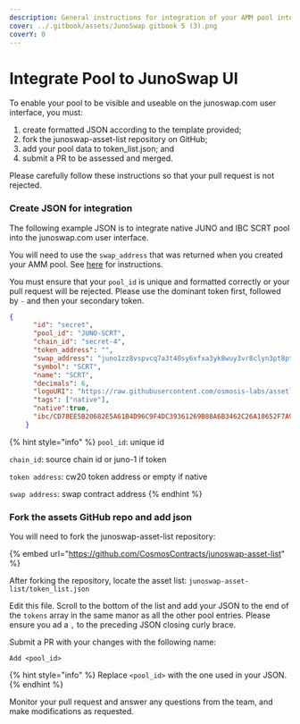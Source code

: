 ```yaml
---
description: General instructions for integration of your AMM pool into the JunoSwap.com UI
cover: ../.gitbook/assets/JunoSwap gitbook 5 (3).png
coverY: 0
---
```


# Integrate Pool to JunoSwap UI

To enable your pool to be visible and useable on the junoswap.com user interface, you must:

1. create formatted JSON according to the template provided;
2. fork the junoswap-asset-list repository on GitHub;
3. add your pool data to token\_list.json; and
4. submit a PR to be assessed and merged.

Please carefully follow these instructions so that your pull request is not rejected.

### Create JSON for integration

The following example JSON is to integrate native JUNO and IBC SCRT pool into the junoswap.com user interface.

You will need to use the `swap_address` that was returned when you created your AMM pool. See [here](create-an-amm-pool.md) for instructions.

You must ensure that your `pool_id` is unique and formatted correctly or your pull request will be rejected. Please use the dominant token first, followed by `-` and then your secondary token.

```json
{
      "id": "secret",
      "pool_id": "JUNO-SCRT",
      "chain_id": "secret-4",
      "token_address": "",
      "swap_address": "juno1zz8vspvcq7a3t40sy6xfxa3yk8wuy3vr8clyn3pt8pthpucnvpyqes54md",
      "symbol": "SCRT",
      "name": "SCRT",
      "decimals": 6,
      "logoURI": "https://raw.githubusercontent.com/osmosis-labs/assetlists/main/images/scrt.png",
      "tags": ["native"],
      "native":true,
      "ibc/CD78EE5B20682E5A61B4D96C9F4DC39361269B88A6B3462C26A18652F7A90A9A"
    }
```

{% hint style="info" %}
`pool_id`: unique id

`chain_id`: source chain id or juno-1 if token

`token address`: cw20 token address or empty if native

`swap address`: swap contract address
{% endhint %}

### Fork the assets GitHub repo and add json

You will need to fork the junoswap-asset-list repository:

{% embed url="https://github.com/CosmosContracts/junoswap-asset-list" %}

After forking the repository, locate the asset list: `junoswap-asset-list/token_list.json`

Edit this file. Scroll to the bottom of the list and add your JSON to the end of the `tokens` array in the same manor as all the other pool entries. Please ensure you ad a `,` to the preceding JSON closing curly brace.

Submit a PR with your changes with the following name:

`Add <pool_id>`&#x20;

{% hint style="info" %}
Replace `<pool_id>` with the one used in your JSON.
{% endhint %}

Monitor your pull request and answer any questions from the team, and make modifications as requested.
